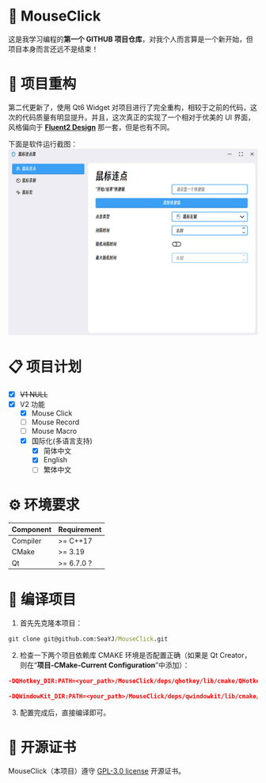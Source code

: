 # 🐀 MouseClick

这是我学习编程的**第一个 GITHUB 项目仓库**，对我个人而言算是一个新开始，但项目本身而言还远不是结束！

# 🎉 项目重构

第二代更新了，使用 Qt6 Widget 对项目进行了完全重构，相较于之前的代码，这次的代码质量有明显提升。并且，这次真正的实现了一个相对于优美的 UI 界面，风格偏向于 [**Fluent2 Design**](https://fluent2.microsoft.design/) 那一套，但是也有不同。

下面是软件运行截图：
![软件运行截图](./docs/screenshots/SeaEpoch_2024-08-07_17-29-15.jpg)

# 📋 项目计划

- [x] ~~V1 NULL~~
- [x] V2 功能
  - [x] Mouse Click
  - [ ] Mouse Record
  - [ ] Mouse Macro
  - [x] 国际化(多语言支持)
    - [x] 简体中文
    - [x] English
    - [ ] 繁体中文

# ⚙ 环境要求

|Component|Requirement|
|:--|:--|
|Compiler|>= C++17|
|CMake|>= 3.19|
|Qt|>= 6.7.0 ?|

# 🧤 编译项目

1. 首先先克隆本项目：
```cmd
git clone git@github.com:SeaYJ/MouseClick.git
```

2. 检查一下两个项目依赖库 CMAKE 环境是否配置正确（如果是 Qt Creator，则在“**项目-CMake-Current Configuration**”中添加）：
```CMAKE
-DQHotkey_DIR:PATH=<your_path>/MouseClick/deps/qhotkey/lib/cmake/QHotkey
```
```CMAKE
-DQWindowKit_DIR:PATH=<your_path>/MouseClick/deps/qwindowkit/lib/cmake/QWindowKit
```

3. 配置完成后，直接编译即可。

# 📄 开源证书

MouseClick（本项目）遵守 [GPL-3.0 license](https://github.com/SeaYJ/MouseClick?tab=GPL-3.0-1-ov-file) 开源证书。
